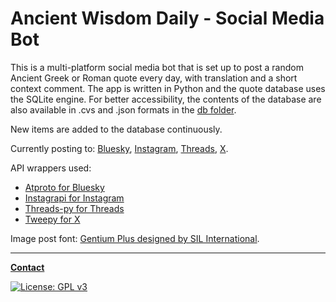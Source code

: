 # Ancient Wisdom Daily - Social Media Bot

This is a multi-platform social media bot that is set up to post a random
Ancient Greek or Roman quote every day, with translation and a short context comment.
The app is written in Python and the quote database uses the SQLite engine.
For better accessibility, the contents of the database are also available in
.cvs and .json formats in the [db folder](https://github.com/OperaVaria/ancient-wisdom-bot/tree/main/db).

New items are added to the database continuously.

Currently posting to: [Bluesky](https://bsky.app/profile/ancwisday.bsky.social),
[Instagram](https://www.instagram.com/anc_wis_day/),
[Threads](https://www.threads.net/@anc_wis_day/),
[X](https://x.com/AncWisDay).

API wrappers used:

- [Atproto for Bluesky](https://github.com/MarshalX/atproto)
- [Instagrapi for Instagram](https://github.com/subzeroid/instagrapi)
- [Threads-py for Threads](https://github.com/junhoyeo/threads-py)
- [Tweepy for X](https://github.com/tweepy/tweepy)

Image post font: [Gentium Plus designed by SIL International](https://fonts.google.com/specimen/Gentium+Plus).

---

**[Contact](mailto:lcs_it@proton.me)**

[![License: GPL v3](https://img.shields.io/badge/License-GPLv3-blue.svg)](https://www.gnu.org/licenses/gpl-3.0)
